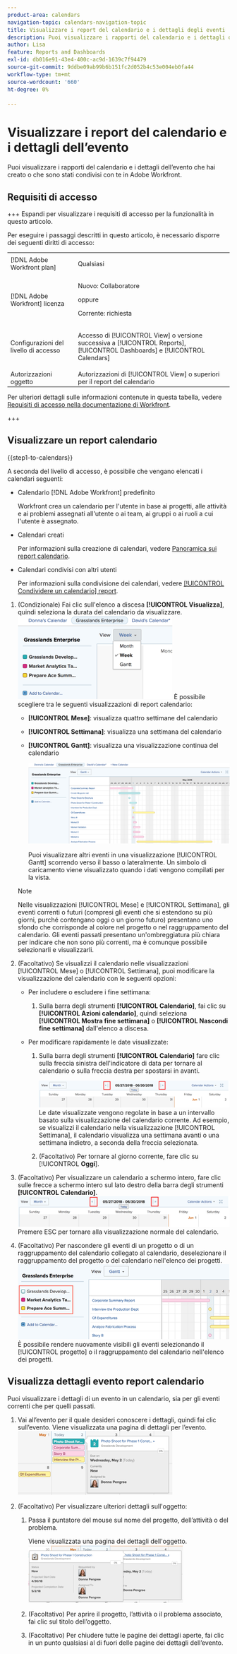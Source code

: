 ```yaml
---
product-area: calendars
navigation-topic: calendars-navigation-topic
title: Visualizzare i report del calendario e i dettagli degli eventi
description: Puoi visualizzare i rapporti del calendario e i dettagli dell’evento che hai creato o che sono stati condivisi con te in Adobe Workfront.
author: Lisa
feature: Reports and Dashboards
exl-id: db016e91-43e4-400c-ac9d-1639c7f94479
source-git-commit: 9ddbe09ab99b6b151fc2d052b4c53e004eb0fa44
workflow-type: tm+mt
source-wordcount: '660'
ht-degree: 0%

---
```


# Visualizzare i report del calendario e i dettagli dell’evento

Puoi visualizzare i rapporti del calendario e i dettagli dell’evento che hai creato o che sono stati condivisi con te in Adobe Workfront.

## Requisiti di accesso

+++ Espandi per visualizzare i requisiti di accesso per la funzionalità in questo articolo.

Per eseguire i passaggi descritti in questo articolo, è necessario disporre dei seguenti diritti di accesso:

<table style="table-layout:auto"> 
 <col> 
 </col> 
 <col> 
 </col> 
 <tbody> 
  <tr> 
   <td role="rowheader">[!DNL Adobe Workfront plan]</td> 
   <td> <p>Qualsiasi</p> </td> 
  </tr> 
  <tr> 
   <td role="rowheader">[!DNL Adobe Workfront] licenza</td> 
   <td><p>Nuovo: Collaboratore</p>
       <p>oppure</p>
       <p>Corrente: richiesta</p></td> 
  </tr> 
  <tr> 
   <td role="rowheader">Configurazioni del livello di accesso</td> 
   <td> <p>Accesso di [!UICONTROL View] o versione successiva a [!UICONTROL Reports], [!UICONTROL Dashboards] e [!UICONTROL Calendars]</p></td> 
  </tr> 
  <tr> 
   <td role="rowheader">Autorizzazioni oggetto</td> 
   <td>Autorizzazioni di [!UICONTROL View] o superiori per il report del calendario</td> 
  </tr> 
 </tbody> 
</table>

Per ulteriori dettagli sulle informazioni contenute in questa tabella, vedere [Requisiti di accesso nella documentazione di Workfront](/help/quicksilver/administration-and-setup/add-users/access-levels-and-object-permissions/access-level-requirements-in-documentation.md).

+++

## Visualizzare un report calendario

{{step1-to-calendars}}

A seconda del livello di accesso, è possibile che vengano elencati i calendari seguenti:

* Calendario [!DNL Adobe Workfront] predefinito

  Workfront crea un calendario per l&#39;utente in base ai progetti, alle attività e ai problemi assegnati all&#39;utente o ai team, ai gruppi o ai ruoli a cui l&#39;utente è assegnato.

* Calendari creati

  Per informazioni sulla creazione di calendari, vedere [Panoramica sui report calendario](../../../reports-and-dashboards/reports/calendars/calendar-reports-overview.md).

* Calendari condivisi con altri utenti

  Per informazioni sulla condivisione dei calendari, vedere [[!UICONTROL Condividere un calendario] report](../../../reports-and-dashboards/reports/calendars/share-a-calendar-report.md).

1. (Condizionale) Fai clic sull&#39;elenco a discesa **[!UICONTROL Visualizza]**, quindi seleziona la durata del calendario da visualizzare.
   ![Durata calendario](assets/view-menu-calendar-report-350x189.png)
È possibile scegliere tra le seguenti visualizzazioni di report calendario:

   * **[!UICONTROL Mese]**: visualizza quattro settimane del calendario
   * **[!UICONTROL Settimana]**: visualizza una settimana del calendario
   * **[!UICONTROL Gantt]**: visualizza una visualizzazione continua del calendario

     ![[!UICONTROL Rapporto calendario Gantt]](assets/gantt-calendar-report.png)

     Puoi visualizzare altri eventi in una visualizzazione [!UICONTROL Gantt] scorrendo verso il basso o lateralmente. Un simbolo di caricamento viene visualizzato quando i dati vengono compilati per la vista.

   >[!NOTE]
   >
   >Nelle visualizzazioni [!UICONTROL Mese] e [!UICONTROL Settimana], gli eventi correnti o futuri (compresi gli eventi che si estendono su più giorni, purché contengano oggi o un giorno futuro) presentano uno sfondo che corrisponde al colore nel progetto o nel raggruppamento del calendario. Gli eventi passati presentano un&#39;ombreggiatura più chiara per indicare che non sono più correnti, ma è comunque possibile selezionarli e visualizzarli.

1. (Facoltativo) Se visualizzi il calendario nelle visualizzazioni [!UICONTROL Mese] o [!UICONTROL Settimana], puoi modificare la visualizzazione del calendario con le seguenti opzioni:

   * Per includere o escludere i fine settimana:

      1. Sulla barra degli strumenti **[!UICONTROL Calendario]**, fai clic su **[!UICONTROL Azioni calendario]**, quindi seleziona **[!UICONTROL Mostra fine settimana]** o **[!UICONTROL Nascondi fine settimana]** dall&#39;elenco a discesa.

   * Per modificare rapidamente le date visualizzate:

      1. Sulla barra degli strumenti **[!UICONTROL Calendario]** fare clic sulla freccia sinistra dell&#39;indicatore di data per tornare al calendario o sulla freccia destra per spostarsi in avanti.

         ![Fare clic sulla freccia per modificare la data](assets/click-arrows-to-change-dates-calendar-report.png)\
         Le date visualizzate vengono regolate in base a un intervallo basato sulla visualizzazione del calendario corrente. Ad esempio, se visualizzi il calendario nella visualizzazione [!UICONTROL Settimana], il calendario visualizza una settimana avanti o una settimana indietro, a seconda della freccia selezionata.

      1. (Facoltativo) Per tornare al giorno corrente, fare clic su [!UICONTROL **Oggi**].


1. (Facoltativo) Per visualizzare un calendario a schermo intero, fare clic sulle frecce a schermo intero sul lato destro della barra degli strumenti **[!UICONTROL Calendario]**.
   ![Fare clic sulla freccia per modificare la data](assets/click-arrows-to-change-dates-calendar-report.png)\
   Premere ESC per tornare alla visualizzazione normale del calendario.

1. (Facoltativo) Per nascondere gli eventi di un progetto o di un raggruppamento del calendario collegato al calendario, deselezionare il raggruppamento del progetto o del calendario nell&#39;elenco dei progetti.
   ![Nascondi eventi](assets/hide-events-for-project-or-cal-grouping.png)
È possibile rendere nuovamente visibili gli eventi selezionando il [!UICONTROL progetto] o il raggruppamento del calendario nell&#39;elenco dei progetti.

## Visualizza dettagli evento report calendario

Puoi visualizzare i dettagli di un evento in un calendario, sia per gli eventi correnti che per quelli passati.

1. Vai all’evento per il quale desideri conoscere i dettagli, quindi fai clic sull’evento.
Viene visualizzata una pagina di dettagli per l’evento.
   ![calendar_report_EventDetails.png](assets/calendar-report-eventdetails-350x145.png)

1. (Facoltativo) Per visualizzare ulteriori dettagli sull&#39;oggetto:

   1. Passa il puntatore del mouse sul nome del progetto, dell’attività o del problema.

      Viene visualizzata una pagina dei dettagli dell&#39;oggetto.
      ![additional_object_details_-_calendar_report.png](assets/additional-object-details---calendar-report-350x131.png)

   1. (Facoltativo) Per aprire il progetto, l’attività o il problema associato, fai clic sul titolo dell’oggetto.
   1. (Facoltativo) Per chiudere tutte le pagine dei dettagli aperte, fai clic in un punto qualsiasi al di fuori delle pagine dei dettagli dell’evento.
